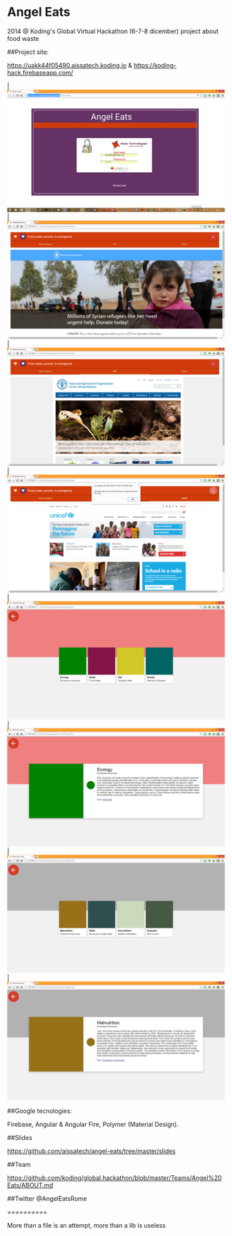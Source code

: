Angel Eats
==========

2014 @ Koding's Global Virtual Hackathon (6-7-8 dicember) project about food waste

##Project site: 

https://uakk44f05490.aissatech.koding.io & https://koding-hack.firebaseapp.com/

| ![aissatech](https://github.com/aissatech/angel-eats/blob/master/img/screenshots/1.png) 
| ![aissatech](https://github.com/aissatech/angel-eats/blob/master/img/screenshots/2.png)
| ![aissatech](https://github.com/aissatech/angel-eats/blob/master/img/screenshots/3.png)
| ![aissatech](https://github.com/aissatech/angel-eats/blob/master/img/screenshots/5.png) 
| ![aissatech](https://github.com/aissatech/angel-eats/blob/master/img/screenshots/6.png)
| ![aissatech](https://github.com/aissatech/angel-eats/blob/master/img/screenshots/7.png)
| ![aissatech](https://github.com/aissatech/angel-eats/blob/master/img/screenshots/8.png)
| ![aissatech](https://github.com/aissatech/angel-eats/blob/master/img/screenshots/9.png) 

##Google tecnologies: 

Firebase, Angular & Angular Fire, Polymer (Material Design).

##Slides

https://github.com/aissatech/angel-eats/tree/master/slides

##Team

https://github.com/koding/global.hackathon/blob/master/Teams/Angel%20Eats/ABOUT.md

##Twitter @AngelEatsRome

==========

More than a file is an attempt, more than a lib is useless
